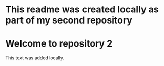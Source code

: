 # This readme was created locally as part of my second repository 

# Welcome to repository 2  

This text was added locally.